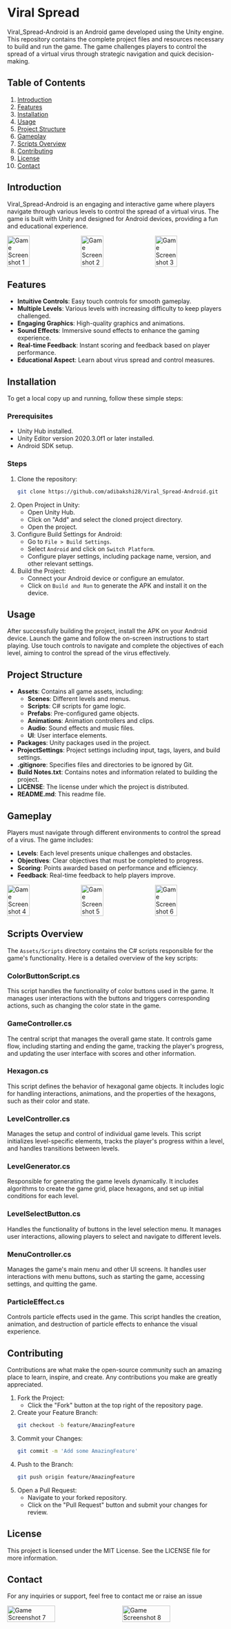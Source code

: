 # Viral Spread

Viral_Spread-Android is an Android game developed using the Unity engine. This repository contains the complete project files and resources necessary to build and run the game. The game challenges players to control the spread of a virtual virus through strategic navigation and quick decision-making.

## Table of Contents
1. [Introduction](#introduction)
2. [Features](#features)
3. [Installation](#installation)
4. [Usage](#usage)
5. [Project Structure](#project-structure)
6. [Gameplay](#gameplay)
7. [Scripts Overview](#scripts-overview)
8. [Contributing](#contributing)
9. [License](#license)
10. [Contact](#contact)

## Introduction

Viral_Spread-Android is an engaging and interactive game where players navigate through various levels to control the spread of a virtual virus. The game is built with Unity and designed for Android devices, providing a fun and educational experience.

<div style="display: flex; justify-content: space-between;">
  <img src="Game%20Screenshot/VS1.jpg" alt="Game Screenshot 1" style="width: 32%;">
  <img src="Game%20Screenshot/VS2.jpg" alt="Game Screenshot 2" style="width: 32%;">
  <img src="Game%20Screenshot/VS3.jpg" alt="Game Screenshot 3" style="width: 32%;">
</div>

## Features
- **Intuitive Controls**: Easy touch controls for smooth gameplay.
- **Multiple Levels**: Various levels with increasing difficulty to keep players challenged.
- **Engaging Graphics**: High-quality graphics and animations.
- **Sound Effects**: Immersive sound effects to enhance the gaming experience.
- **Real-time Feedback**: Instant scoring and feedback based on player performance.
- **Educational Aspect**: Learn about virus spread and control measures.

## Installation

To get a local copy up and running, follow these simple steps:

### Prerequisites
- Unity Hub installed.
- Unity Editor version 2020.3.0f1 or later installed.
- Android SDK setup.

### Steps
1. Clone the repository:
    ```sh
    git clone https://github.com/adibakshi28/Viral_Spread-Android.git
    ```
2. Open Project in Unity:
    - Open Unity Hub.
    - Click on "Add" and select the cloned project directory.
    - Open the project.
3. Configure Build Settings for Android:
    - Go to `File > Build Settings`.
    - Select `Android` and click on `Switch Platform`.
    - Configure player settings, including package name, version, and other relevant settings.
4. Build the Project:
    - Connect your Android device or configure an emulator.
    - Click on `Build and Run` to generate the APK and install it on the device.

## Usage

After successfully building the project, install the APK on your Android device. Launch the game and follow the on-screen instructions to start playing. Use touch controls to navigate and complete the objectives of each level, aiming to control the spread of the virus effectively.

## Project Structure
- **Assets**: Contains all game assets, including:
    - **Scenes**: Different levels and menus.
    - **Scripts**: C# scripts for game logic.
    - **Prefabs**: Pre-configured game objects.
    - **Animations**: Animation controllers and clips.
    - **Audio**: Sound effects and music files.
    - **UI**: User interface elements.
- **Packages**: Unity packages used in the project.
- **ProjectSettings**: Project settings including input, tags, layers, and build settings.
- **.gitignore**: Specifies files and directories to be ignored by Git.
- **Build Notes.txt**: Contains notes and information related to building the project.
- **LICENSE**: The license under which the project is distributed.
- **README.md**: This readme file.

## Gameplay

Players must navigate through different environments to control the spread of a virus. The game includes:
- **Levels**: Each level presents unique challenges and obstacles.
- **Objectives**: Clear objectives that must be completed to progress.
- **Scoring**: Points awarded based on performance and efficiency.
- **Feedback**: Real-time feedback to help players improve.

<div style="display: flex; justify-content: space-between;">
  <img src="Game%20Screenshot/VS4.jpg" alt="Game Screenshot 4" style="width: 32%;">
  <img src="Game%20Screenshot/VS5.jpg" alt="Game Screenshot 5" style="width: 32%;">
  <img src="Game%20Screenshot/VS6.jpg" alt="Game Screenshot 6" style="width: 32%;">
</div>

## Scripts Overview

The `Assets/Scripts` directory contains the C# scripts responsible for the game's functionality. Here is a detailed overview of the key scripts:

### ColorButtonScript.cs
This script handles the functionality of color buttons used in the game. It manages user interactions with the buttons and triggers corresponding actions, such as changing the color state in the game.

### GameController.cs
The central script that manages the overall game state. It controls game flow, including starting and ending the game, tracking the player's progress, and updating the user interface with scores and other information.

### Hexagon.cs
This script defines the behavior of hexagonal game objects. It includes logic for handling interactions, animations, and the properties of the hexagons, such as their color and state.

### LevelController.cs
Manages the setup and control of individual game levels. This script initializes level-specific elements, tracks the player's progress within a level, and handles transitions between levels.

### LevelGenerator.cs
Responsible for generating the game levels dynamically. It includes algorithms to create the game grid, place hexagons, and set up initial conditions for each level.

### LevelSelectButton.cs
Handles the functionality of buttons in the level selection menu. It manages user interactions, allowing players to select and navigate to different levels.

### MenuController.cs
Manages the game's main menu and other UI screens. It handles user interactions with menu buttons, such as starting the game, accessing settings, and quitting the game.

### ParticleEffect.cs
Controls particle effects used in the game. This script handles the creation, animation, and destruction of particle effects to enhance the visual experience.

## Contributing

Contributions are what make the open-source community such an amazing place to learn, inspire, and create. Any contributions you make are greatly appreciated.

1. Fork the Project:
    - Click the "Fork" button at the top right of the repository page.
2. Create your Feature Branch:
    ```sh
    git checkout -b feature/AmazingFeature
    ```
3. Commit your Changes:
    ```sh
    git commit -m 'Add some AmazingFeature'
    ```
4. Push to the Branch:
    ```sh
    git push origin feature/AmazingFeature
    ```
5. Open a Pull Request:
    - Navigate to your forked repository.
    - Click on the "Pull Request" button and submit your changes for review.

## License

This project is licensed under the MIT License. See the LICENSE file for more information.

## Contact

For any inquiries or support, feel free to contact me or raise an issue

<div style="display: flex; justify-content: space-between;">
  <img src="Game%20Screenshot/VS7.jpg" alt="Game Screenshot 7" style="width: 47%;">
  <img src="Game%20Screenshot/VS8.jpg" alt="Game Screenshot 8" style="width: 47%;">
</div>
